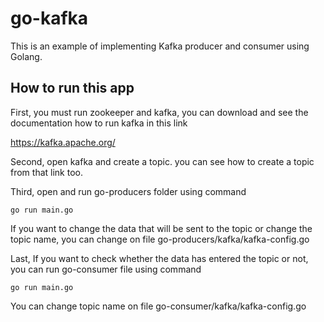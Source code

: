 # go-kafka

This is an example of implementing Kafka producer and consumer using Golang.

## How to run this app
First, you must run zookeeper and kafka, you can download and see the documentation how to run kafka in this link

https://kafka.apache.org/

Second, open kafka and create a topic. you can see how to create a topic from that link too.

Third, open and run go-producers folder using command

    go run main.go

If you want to change the data that will be sent to the topic or change the topic name, you can change on file go-producers/kafka/kafka-config.go

Last, If you want to check whether the data has entered the topic or not, you can run go-consumer file using command

    go run main.go

You can change topic name on file go-consumer/kafka/kafka-config.go